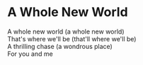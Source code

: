 # A Whole New World

A whole new world (a whole new world)\
That's where we'll be (that'll where we'll be)\
A thrilling chase (a wondrous place)\
For you and me
